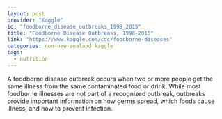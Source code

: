 ```yaml
---
layout: post
provider: "Kaggle"
id: "foodborne_disease_outbreaks_1998_2015"
title: "Foodborne Disease Outbreaks, 1998-2015"
link: "https://www.kaggle.com/cdc/foodborne-diseases"
categories: non-new-zealand kaggle
tags:
  - nutrition
---
```


A foodborne disease outbreak occurs when two or more people get the same illness from the same contaminated food or drink. While most foodborne illnesses are not part of a recognized outbreak, outbreaks provide important information on how germs spread, which foods cause illness, and how to prevent infection.